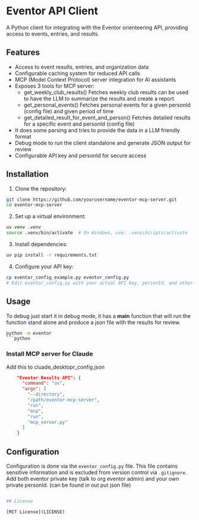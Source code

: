 # Eventor API Client

A Python client for integrating with the Eventor orienteering API, providing access to events, entries, and results.

## Features

- Access to event results, entries, and organization data
- Configurable caching system for reduced API calls
- MCP (Model Context Protocol) server integration for AI assistants
- Exposes 3 tools for MCP server:
  - get_weekly_club_results() Fetches weekly club results can be used to have the LLM to summarize the results and create a report
  - get_personal_events() Fetches personal events for a given personId (config file) and given period of time
  - get_detailed_result_for_event_and_person() Fetches detailed results for a specific event and personId (config file)
- It does some parsing and tries to provide the data in a LLM friendly format
- Debug mode to run the client standalone and generate JSON output for review
- Configurable API key and personId for secure access


## Installation

1. Clone the repository:
```bash
git clone https://github.com/yourusername/eventor-mcp-server.git
cd eventor-mcp-server
```

2. Set up a virtual environment:
```bash
uv venv .venv
source .venv/bin/activate  # On Windows, use: .venv\Scripts\activate
```

3. Install dependencies:
```bash
uv pip install -r requirements.txt
```

4. Configure your API key:
```bash
cp eventor_config_example.py eventor_config.py
# Edit eventor_config.py with your actual API key, personId, and other settings
```

## Usage

To debug just start it in debug mode, it has a __main__ function that will run the function stand alone and produce a json file with the results for review.

```bash
python -m eventor
```python

```

### Install MCP server for Claude

Add this to cluade_desktopr_config.json

```json
    "Eventor Results API": {
      "command": "uv",
      "args": [
        "--directory",
        "/path/eventor-mcp-server",
        "run",
        "mcp",
        "run",
        "mcp_server.py"
      ]
    }
```

## Configuration

Configuration is done via the `eventor_config.py` file. This file contains sensitive information and is excluded from version control via `.gitignore`.
Add both eventor private key (talk to org eventor admin) and your own private personId. (can be found in out put json file)

```python

## License

[MIT License](LICENSE)